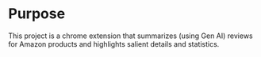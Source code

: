 # Purpose
This project is a chrome extension that summarizes (using Gen AI) reviews for Amazon products and highlights salient details and statistics.  
